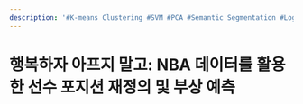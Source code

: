 ```yaml
---
description: '#K-means Clustering #SVM #PCA #Semantic Segmentation #Logit Transformation'
---
```


# 행복하자 아프지 말고: NBA 데이터를 활용한 선수 포지션 재정의 및 부상 예측

<figure><img src="../../../.gitbook/assets/NBA 데이터를 활용한 선수 포지션 재정의 및 부상 예측_페이지_01.jpg" alt=""><figcaption></figcaption></figure>

<figure><img src="../../../.gitbook/assets/NBA 데이터를 활용한 선수 포지션 재정의 및 부상 예측_페이지_02.jpg" alt=""><figcaption></figcaption></figure>

<figure><img src="../../../.gitbook/assets/NBA 데이터를 활용한 선수 포지션 재정의 및 부상 예측_페이지_03.jpg" alt=""><figcaption></figcaption></figure>

<figure><img src="../../../.gitbook/assets/NBA 데이터를 활용한 선수 포지션 재정의 및 부상 예측_페이지_04.jpg" alt=""><figcaption></figcaption></figure>

<figure><img src="../../../.gitbook/assets/NBA 데이터를 활용한 선수 포지션 재정의 및 부상 예측_페이지_05.jpg" alt=""><figcaption></figcaption></figure>

<figure><img src="../../../.gitbook/assets/NBA 데이터를 활용한 선수 포지션 재정의 및 부상 예측_페이지_06.jpg" alt=""><figcaption></figcaption></figure>



<figure><img src="../../../.gitbook/assets/NBA 데이터를 활용한 선수 포지션 재정의 및 부상 예측_페이지_07.jpg" alt=""><figcaption></figcaption></figure>

<figure><img src="../../../.gitbook/assets/NBA 데이터를 활용한 선수 포지션 재정의 및 부상 예측_페이지_08.jpg" alt=""><figcaption></figcaption></figure>

<figure><img src="../../../.gitbook/assets/NBA 데이터를 활용한 선수 포지션 재정의 및 부상 예측_페이지_09.jpg" alt=""><figcaption></figcaption></figure>

<figure><img src="../../../.gitbook/assets/NBA 데이터를 활용한 선수 포지션 재정의 및 부상 예측_페이지_10.jpg" alt=""><figcaption></figcaption></figure>

<figure><img src="../../../.gitbook/assets/NBA 데이터를 활용한 선수 포지션 재정의 및 부상 예측_페이지_11.jpg" alt=""><figcaption></figcaption></figure>

<figure><img src="../../../.gitbook/assets/NBA 데이터를 활용한 선수 포지션 재정의 및 부상 예측_페이지_12.jpg" alt=""><figcaption></figcaption></figure>

<figure><img src="../../../.gitbook/assets/NBA 데이터를 활용한 선수 포지션 재정의 및 부상 예측_페이지_13.jpg" alt=""><figcaption></figcaption></figure>

<figure><img src="../../../.gitbook/assets/NBA 데이터를 활용한 선수 포지션 재정의 및 부상 예측_페이지_14.jpg" alt=""><figcaption></figcaption></figure>

<figure><img src="../../../.gitbook/assets/NBA 데이터를 활용한 선수 포지션 재정의 및 부상 예측_페이지_15.jpg" alt=""><figcaption></figcaption></figure>

<figure><img src="../../../.gitbook/assets/NBA 데이터를 활용한 선수 포지션 재정의 및 부상 예측_페이지_16.jpg" alt=""><figcaption></figcaption></figure>

<figure><img src="../../../.gitbook/assets/NBA 데이터를 활용한 선수 포지션 재정의 및 부상 예측_페이지_17.jpg" alt=""><figcaption></figcaption></figure>

<figure><img src="../../../.gitbook/assets/NBA 데이터를 활용한 선수 포지션 재정의 및 부상 예측_페이지_18.jpg" alt=""><figcaption></figcaption></figure>

<figure><img src="../../../.gitbook/assets/NBA 데이터를 활용한 선수 포지션 재정의 및 부상 예측_페이지_19.jpg" alt=""><figcaption></figcaption></figure>

<figure><img src="../../../.gitbook/assets/NBA 데이터를 활용한 선수 포지션 재정의 및 부상 예측_페이지_20.jpg" alt=""><figcaption></figcaption></figure>

<figure><img src="../../../.gitbook/assets/NBA 데이터를 활용한 선수 포지션 재정의 및 부상 예측_페이지_21.jpg" alt=""><figcaption></figcaption></figure>

<figure><img src="../../../.gitbook/assets/NBA 데이터를 활용한 선수 포지션 재정의 및 부상 예측_페이지_22.jpg" alt=""><figcaption></figcaption></figure>

<figure><img src="../../../.gitbook/assets/NBA 데이터를 활용한 선수 포지션 재정의 및 부상 예측_페이지_23.jpg" alt=""><figcaption></figcaption></figure>

<figure><img src="../../../.gitbook/assets/NBA 데이터를 활용한 선수 포지션 재정의 및 부상 예측_페이지_24.jpg" alt=""><figcaption></figcaption></figure>

<figure><img src="../../../.gitbook/assets/NBA 데이터를 활용한 선수 포지션 재정의 및 부상 예측_페이지_25.jpg" alt=""><figcaption></figcaption></figure>

<figure><img src="../../../.gitbook/assets/NBA 데이터를 활용한 선수 포지션 재정의 및 부상 예측_페이지_26.jpg" alt=""><figcaption></figcaption></figure>

<figure><img src="../../../.gitbook/assets/NBA 데이터를 활용한 선수 포지션 재정의 및 부상 예측_페이지_27.jpg" alt=""><figcaption></figcaption></figure>

<figure><img src="../../../.gitbook/assets/NBA 데이터를 활용한 선수 포지션 재정의 및 부상 예측_페이지_28.jpg" alt=""><figcaption></figcaption></figure>

<figure><img src="../../../.gitbook/assets/NBA 데이터를 활용한 선수 포지션 재정의 및 부상 예측_페이지_29.jpg" alt=""><figcaption></figcaption></figure>

<figure><img src="../../../.gitbook/assets/NBA 데이터를 활용한 선수 포지션 재정의 및 부상 예측_페이지_30.jpg" alt=""><figcaption></figcaption></figure>
